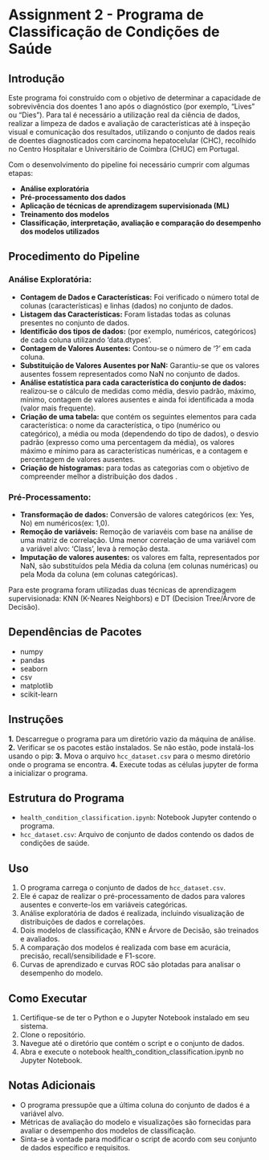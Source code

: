 
# Assignment 2 - Programa de Classificação de Condições de Saúde

## Introdução
Este programa foi construído com o objetivo de determinar a capacidade de sobrevivência dos doentes 1 ano após o diagnóstico (por exemplo, “Lives” ou “Dies”). Para tal é necessário a utilização real da ciência de dados, realizar a limpeza de dados e avaliação de características até à inspeção visual e comunicação dos resultados, utilizando o conjunto de dados reais de doentes diagnosticados com carcinoma hepatocelular (CHC), recolhido no Centro Hospitalar e Universitário de Coimbra (CHUC) em Portugal. 

Com o desenvolvimento do pipeline foi necessário cumprir com algumas etapas: 
 - **Análise exploratória**
 - **Pré-processamento dos dados**
 - **Aplicação de técnicas de aprendizagem supervisionada (ML)**
 - **Treinamento dos modelos**
 - **Classificação, interpretação, avaliação e comparação do desempenho dos modelos utilizados**


## Procedimento do Pipeline

### Análise Exploratória:
 - **Contagem de Dados e Características:** Foi verificado o número total de colunas (características) e linhas (dados) no conjunto de dados.
 - **Listagem das Características:** Foram listadas todas as colunas presentes no conjunto de dados.
 - **Identificão dos tipos de dados:** (por exemplo, numéricos, categóricos) de cada coluna utilizando ‘data.dtypes’.
 - **Contagem de Valores Ausentes:** Contou-se o número de ‘?’ em cada coluna.
 - **Substituição de Valores Ausentes por NaN:** Garantiu-se que os valores ausentes fossem representados como NaN no conjunto de dados.
 - **Análise estatística para cada característica do conjunto de dados:** realizou-se o cálculo de medidas como média, desvio padrão, máximo, mínimo, contagem de valores ausentes e ainda foi identificada a moda (valor mais frequente).
 - **Criação de uma tabela:** que contém os seguintes elementos para cada característica: o nome da característica, o tipo (numérico ou categórico), a média ou moda (dependendo do tipo de dados), o desvio padrão (expresso como uma percentagem da média), os valores máximo e mínimo para as características numéricas, e a contagem e percentagem de valores ausentes.
 - **Criação de histogramas:** para todas as categorias com o objetivo de compreender melhor a distribuição dos dados .

### Pré-Processamento:
 - **Transformação de dados:** Conversão de valores categóricos (ex: Yes, No) em numéricos(ex: 1,0).
 - **Remoção de variáveis:** Remoção de variavéis com base na análise de uma matriz de correlação. Uma menor correlação de uma variável com a variável alvo: ‘Class’, leva à remoção desta.
 - **Imputação de valores ausentes:** os valores em falta, representados por NaN, são substituídos pela Média da coluna (em colunas numéricas)
ou pela Moda da coluna (em colunas categóricas).


Para este programa foram utilizadas duas técnicas de aprendizagem supervisionada: KNN (K-Neares Neighbors) e DT (Decision Tree/Árvore de Decisão). 




## Dependências de Pacotes
- numpy
- pandas
- seaborn
- csv
- matplotlib
- scikit-learn


## Instruções

**1.** Descarregue o programa para um diretório vazio da máquina de análise. 
**2.** Verificar se os pacotes estão instalados. Se não estão, pode instalá-los usando o pip:
**3.** Mova o arquivo `hcc_dataset.csv` para o mesmo diretório onde o programa se encontra.
**4.** Execute todas as células jupyter de forma a inicializar o programa.


## Estrutura do Programa

- `health_condition_classification.ipynb`: Notebook Jupyter contendo o programa.
- `hcc_dataset.csv`: Arquivo de conjunto de dados contendo os dados de condições de saúde.

## Uso
1. O programa carrega o conjunto de dados de `hcc_dataset.csv`.
2. Ele é capaz de realizar o pré-processamento de dados para valores ausentes e converte-los em variáveis categóricas.
3. Análise exploratória de dados é realizada, incluindo visualização de distribuições de dados e correlações.
4. Dois modelos de classificação, KNN e Árvore de Decisão, são treinados e avaliados.
5. A comparação dos modelos é realizada com base em acurácia, precisão, recall/sensibilidade e F1-score.
6. Curvas de aprendizado e curvas ROC são plotadas para analisar o desempenho do modelo.


## Como Executar
1. Certifique-se de ter o Python e o Jupyter Notebook instalado em seu sistema.
2. Clone o repositório.
3. Navegue até o diretório que contém o script e o conjunto de dados.
4. Abra e execute o notebook health_condition_classification.ipynb no Jupyter Notebook.



## Notas Adicionais
- O programa pressupõe que a última coluna do conjunto de dados é a variável alvo.
- Métricas de avaliação do modelo e visualizações são fornecidas para avaliar o desempenho dos modelos de classificação.
- Sinta-se à vontade para modificar o script de acordo com seu conjunto de dados específico e requisitos.

